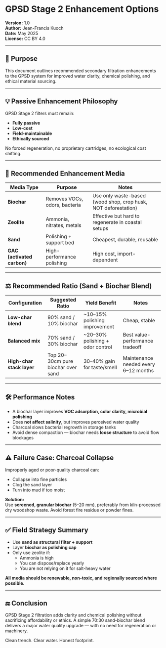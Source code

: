# GPSD Stage 2 Enhancement Options
**Version:** 1.0  
**Author:** Jean-Francis Kuoch  
**Date:** May 2025  
**License:** CC BY 4.0

---

## 🔁 Purpose

This document outlines recommended secondary filtration enhancements to the GPSD system for improved water clarity, chemical polishing, and ethical material sourcing.

---

## 💡 Passive Enhancement Philosophy

GPSD Stage 2 filters must remain:
- **Fully passive**
- **Low-cost**
- **Field-maintainable**
- **Ethically sourced**

No forced regeneration, no proprietary cartridges, no ecological cost shifting.

---

## 🧱 Recommended Enhancement Media

| Media Type       | Purpose                        | Notes |
|------------------|--------------------------------|-------|
| **Biochar**       | Removes VOCs, odors, bacteria | Use only waste-based (wood shop, crop husk, NOT deforestation)  
| **Zeolite**       | Ammonia, nitrates, metals     | Effective but hard to regenerate in coastal setups  
| **Sand**          | Polishing + support bed       | Cheapest, durable, reusable  
| **GAC (activated carbon)** | High-performance polishing | High cost, import-dependent

---

## ⚖️ Recommended Ratio (Sand + Biochar Blend)

| Configuration           | Suggested Ratio | Yield Benefit   | Notes |
|--------------------------|------------------|------------------|-------|
| **Low-char blend**       | 90% sand / 10% biochar | ~10–15% polishing improvement | Cheap, stable  
| **Balanced mix**         | 70% sand / 30% biochar | ~20–30% polishing + odor control | Best value-performance tradeoff  
| **High-char stack layer**| Top 20–30cm pure biochar over sand | 30–40% gain for taste/smell | Maintenance needed every 6–12 months

---

## 🛠️ Performance Notes

- A biochar layer improves **VOC adsorption, color clarity, microbial polishing**
- Does **not affect salinity**, but improves perceived water quality
- Charcoal slows bacterial regrowth in storage tanks
- Avoid dense compaction — biochar needs **loose structure** to avoid flow blockages

---

## ⚠️ Failure Case: Charcoal Collapse

Improperly aged or poor-quality charcoal can:
- Collapse into fine particles
- Clog the sand layer
- Turn into mud if too moist

**Solution:**  
Use **screened, granular biochar** (5–20 mm), preferably from kiln-processed dry woodshop waste. Avoid forest fire residue or powder fines.

---

## ✅ Field Strategy Summary

- Use **sand as structural filter + support**
- Layer **biochar as polishing cap**
- Only use zeolite if:
  - Ammonia is high
  - You can dispose/replace yearly
  - You are not relying on it for salt-heavy water

**All media should be renewable, non-toxic, and regionally sourced where possible.**

---

## 🔚 Conclusion

GPSD Stage 2 filtration adds clarity and chemical polishing without sacrificing affordability or ethics. A simple 70:30 sand-biochar blend delivers a major water quality upgrade — with no need for regeneration or machinery.

Clean trench. Clear water. Honest footprint.

